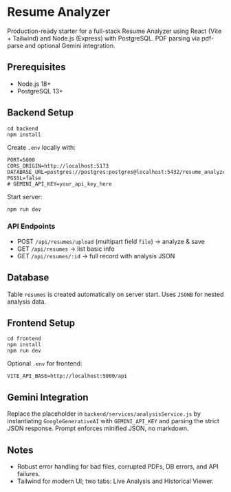 # Resume Analyzer

Production-ready starter for a full-stack Resume Analyzer using React (Vite + Tailwind) and Node.js (Express) with PostgreSQL. PDF parsing via pdf-parse and optional Gemini integration.

## Prerequisites

- Node.js 18+
- PostgreSQL 13+

## Backend Setup

```
cd backend
npm install
```

Create `.env` locally with:

```
PORT=5000
CORS_ORIGIN=http://localhost:5173
DATABASE_URL=postgres://postgres:postgres@localhost:5432/resume_analyzer
PGSSL=false
# GEMINI_API_KEY=your_api_key_here
```

Start server:

```
npm run dev
```

### API Endpoints

- POST `/api/resumes/upload` (multipart field `file`) → analyze & save
- GET `/api/resumes` → list basic info
- GET `/api/resumes/:id` → full record with analysis JSON

## Database

Table `resumes` is created automatically on server start. Uses `JSONB` for nested analysis data.

## Frontend Setup

```
cd frontend
npm install
npm run dev
```

Optional `.env` for frontend:

```
VITE_API_BASE=http://localhost:5000/api
```

## Gemini Integration

Replace the placeholder in `backend/services/analysisService.js` by instantiating `GoogleGenerativeAI` with `GEMINI_API_KEY` and parsing the strict JSON response. Prompt enforces minified JSON, no markdown.

## Notes

- Robust error handling for bad files, corrupted PDFs, DB errors, and API failures.
- Tailwind for modern UI; two tabs: Live Analysis and Historical Viewer.
